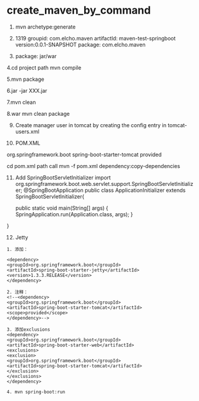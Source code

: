 # create_maven_by_command

1. mvn archetype:generate
2. 1319
  groupid: com.elcho.maven
  artifactId: maven-test-springboot
  version:0.0.1-SNAPSHOT
  package: com.elcho.maven
  
3. package: jar/war

4.cd project path
  mvn compile

5.mvn package

6.jar -jar XXX.jar

7.mvn clean

8.<packaging>war</packaging>
  mvn clean package
  
9. Create manager user in tomcat by creating the config entry in tomcat-users.xml
<tomcat-users>
<role rolename="manager-gui"/>
<role rolename="manager-script"/>
<role rolename="manager-jmx"/>
<role rolename="manager- status"/>
<user username="tomcat" password="tomcat" roles="manager-gui"/>
<user username="admin" password="123456" roles="manager-script"/>
<user username="admin" password="123456" roles="manager-jmx"/>
<user username="admin" password="123456" roles="manager-status"/>
</tomcat-users>


10. POM.XML
<dependency>
   <groupId>org.springframework.boot</groupId>
   <artifactId>spring-boot-starter-tomcat</artifactId>
   <scope>provided</scope>
</dependency>

cd pom.xml path
call mvn -f pom.xml dependency:copy-dependencies

11. Add SpringBootServletInitializer 
import org.springframework.boot.web.servlet.support.SpringBootServletInitializer;
@SpringBootApplication
public class ApplicationInitializer extends SpringBootServletInitializer{

	public static void main(String[] args) {
		SpringApplication.run(Application.class, args);
	}

}


12. Jetty
```pom
1. 添加：

<dependency>
<groupId>org.springframework.boot</groupId>
<artifactId>spring-boot-starter-jetty</artifactId>
<version>1.3.3.RELEASE</version>
</dependency>

2. 注释：
<!--<dependency>
<groupId>org.springframework.boot</groupId>
<artifactId>spring-boot-starter-tomcat</artifactId>
<scope>provided</scope>
</dependency>-->

3. 添加exclusions
<dependency>
<groupId>org.springframework.boot</groupId>
<artifactId>spring-boot-starter-web</artifactId>
<exclusions>
<exclusion>
<groupId>org.springframework.boot</groupId>
<artifactId>spring-boot-starter-tomcat</artifactId>
</exclusion>
</exclusions>
</dependency>

4. mvn spring-boot:run
```
